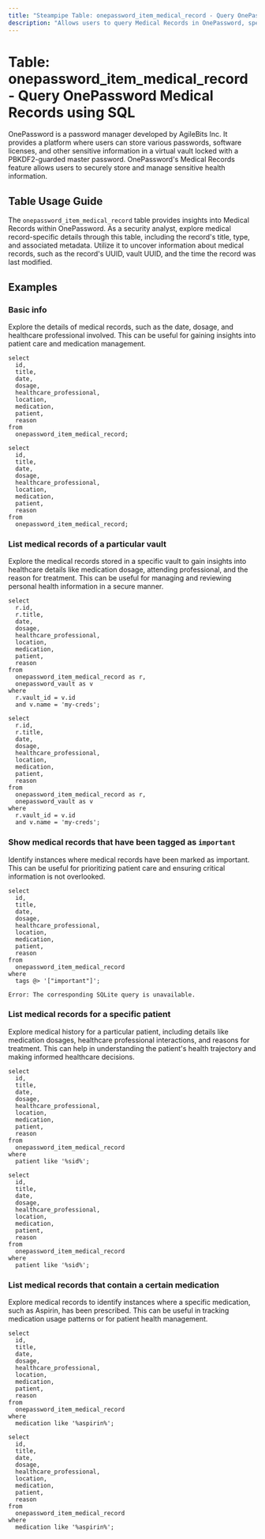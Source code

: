 ```yaml
---
title: "Steampipe Table: onepassword_item_medical_record - Query OnePassword Medical Records using SQL"
description: "Allows users to query Medical Records in OnePassword, specifically the detailed information about each medical record, providing insights into personal health information."
---
```


# Table: onepassword_item_medical_record - Query OnePassword Medical Records using SQL

OnePassword is a password manager developed by AgileBits Inc. It provides a platform where users can store various passwords, software licenses, and other sensitive information in a virtual vault locked with a PBKDF2-guarded master password. OnePassword's Medical Records feature allows users to securely store and manage sensitive health information.

## Table Usage Guide

The `onepassword_item_medical_record` table provides insights into Medical Records within OnePassword. As a security analyst, explore medical record-specific details through this table, including the record's title, type, and associated metadata. Utilize it to uncover information about medical records, such as the record's UUID, vault UUID, and the time the record was last modified.

## Examples

### Basic info
Explore the details of medical records, such as the date, dosage, and healthcare professional involved. This can be useful for gaining insights into patient care and medication management.

```sql+postgres
select
  id,
  title,
  date,
  dosage,
  healthcare_professional,
  location,
  medication,
  patient,
  reason
from
  onepassword_item_medical_record;
```

```sql+sqlite
select
  id,
  title,
  date,
  dosage,
  healthcare_professional,
  location,
  medication,
  patient,
  reason
from
  onepassword_item_medical_record;
```

### List medical records of a particular vault
Explore the medical records stored in a specific vault to gain insights into healthcare details like medication dosage, attending professional, and the reason for treatment. This can be useful for managing and reviewing personal health information in a secure manner.

```sql+postgres
select
  r.id,
  r.title,
  date,
  dosage,
  healthcare_professional,
  location,
  medication,
  patient,
  reason
from
  onepassword_item_medical_record as r,
  onepassword_vault as v
where
  r.vault_id = v.id
  and v.name = 'my-creds';
```

```sql+sqlite
select
  r.id,
  r.title,
  date,
  dosage,
  healthcare_professional,
  location,
  medication,
  patient,
  reason
from
  onepassword_item_medical_record as r,
  onepassword_vault as v
where
  r.vault_id = v.id
  and v.name = 'my-creds';
```

### Show medical records that have been tagged as `important`
Identify instances where medical records have been marked as important. This can be useful for prioritizing patient care and ensuring critical information is not overlooked.

```sql+postgres
select
  id,
  title,
  date,
  dosage,
  healthcare_professional,
  location,
  medication,
  patient,
  reason
from
  onepassword_item_medical_record
where
  tags @> '["important"]';
```

```sql+sqlite
Error: The corresponding SQLite query is unavailable.
```

### List medical records for a specific patient
Explore medical history for a particular patient, including details like medication dosages, healthcare professional interactions, and reasons for treatment. This can help in understanding the patient's health trajectory and making informed healthcare decisions.

```sql+postgres
select
  id,
  title,
  date,
  dosage,
  healthcare_professional,
  location,
  medication,
  patient,
  reason
from
  onepassword_item_medical_record
where
  patient like '%sid%';
```

```sql+sqlite
select
  id,
  title,
  date,
  dosage,
  healthcare_professional,
  location,
  medication,
  patient,
  reason
from
  onepassword_item_medical_record
where
  patient like '%sid%';
```

### List medical records that contain a certain medication
Explore medical records to identify instances where a specific medication, such as Aspirin, has been prescribed. This can be useful in tracking medication usage patterns or for patient health management.

```sql+postgres
select
  id,
  title,
  date,
  dosage,
  healthcare_professional,
  location,
  medication,
  patient,
  reason
from
  onepassword_item_medical_record
where
  medication like '%aspirin%';
```

```sql+sqlite
select
  id,
  title,
  date,
  dosage,
  healthcare_professional,
  location,
  medication,
  patient,
  reason
from
  onepassword_item_medical_record
where
  medication like '%aspirin%';
```

